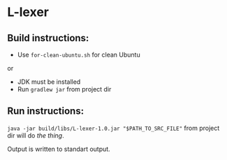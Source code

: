 # L-lexer

## Build instructions:
* Use `for-clean-ubuntu.sh` for clean Ubuntu

or

* JDK must be installed
* Run `gradlew jar` from project dir

## Run instructions:
`java -jar build/libs/L-lexer-1.0.jar "$PATH_TO_SRC_FILE"` from project dir will do *the thing*.

Output is written to standart output.

